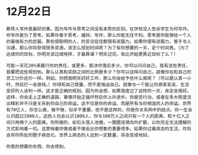 # 12月22日 

    教导人写作是最好的事。因为写作与思考之间没有本质的区别。在学校没人告诉学生为何写作。你写作是为了思考。如果你善于思考，雄辩，写作，那么你能无往不利。思考是你能够给一个人的最强有力的武器。那些很聪明的人，的言论往往都很有说服力。如果你很有说服力，善于与人沟通，那么你将获得很多资源。该怎么规划时间呢？为了有你想要的一天，定个时间表。（为了达成你的目标，你明天该过成啥样，才最靠谱？明天过完，有比开始更靠近目标了么？）

    可能一天花20%来履行你的责任，或更多，取决你落后多少。你可以问问自己，我有这些责任，我要把这些规划到。那么认真和奖励之间的比例是多少？你可以这样问自己，就像你在和自己的员工讨价还价一样。例如，你想我明天好好工作，那么你会给予些什么我呢？（可以是认真一小时，然后打一会游戏。）你得和自己商量，而不是强迫自己。就像与一个能让你效率变高，生活变好的人谈判一样。这才是正确的规划。因为你会想，如果我度过了这样的一天，肯定会很好。这样，你会走上正确的道路，事情开始正循环然后你上升进步。你是否行动，或者在多大程度活出精彩并不只是关系到你自己的命运。这不仅是你的命运，而是所有与你相连的人的命运。世界有70亿人，你怎么做，做不做，似乎不重要。但不是这样的，你是你关系网中的结点。你一生会认识超过1000人，这些人也会认识1000人，你与100万人之间只有一个人的距离，和十亿人之间只用两个人的距离。你所做的，如石头落入池塘，一圈圈涟漪向外扩散，以你完全无法理解的方式影响着一切。这意味着你做或者不做会比你想象的重要得多。如果你过着病态的生活，你将会将你所处的圈子病态化。世界上病态的人达到一定数量，将会变成地狱。
    
    你真的想要的东西，你会得到。
